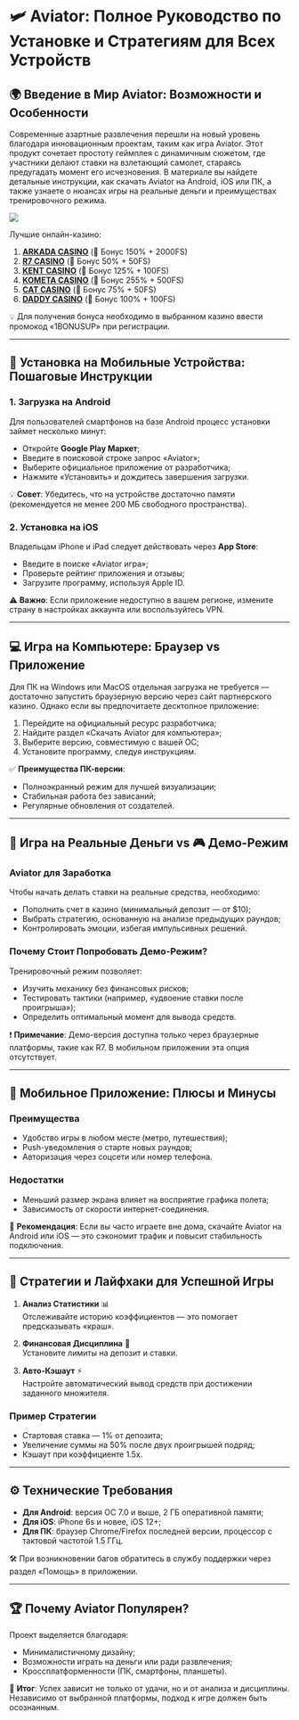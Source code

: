 # 🛩️ Aviator: Полное Руководство по Установке и Стратегиям для Всех Устройств  

## 🌍 Введение в Мир Aviator: Возможности и Особенности  
Современные азартные развлечения перешли на новый уровень благодаря инновационным проектам, таким как игра Aviator. Этот продукт сочетает простоту геймплея с динамичным сюжетом, где участники делают ставки на взлетающий самолет, стараясь предугадать момент его исчезновения. В материале вы найдете детальные инструкции, как скачать Aviator на Android, iOS или ПК, а также узнаете о нюансах игры на реальные деньги и преимуществах тренировочного режима.  

[![](https://i.ibb.co/DPMjQDXT/aviator-creo.jpg)](https://clck.ru/3Mmm7v)

Лучшие онлайн-казино:

1. **[ARKADA CASINO](https://clck.ru/3Mmm7v "ARKADA CASINO")** (🎁 Бонус 150% + 2000FS)
2. **[R7 CASINO](https://clck.ru/3NAHTh "R7 CASINO")** (🎁 Бонус 50% + 50FS)
3. **[KENT CASINO](https://clck.ru/3Mmm9w "KENT CASINO")** (🎁 Бонус 125% + 100FS)
4. **[KOMETA CASINO](https://clck.ru/3MmmAP "KOMETA CASINO")** (🎁 Бонус 255% + 500FS)
5. **[CAT CASINO](https://clck.ru/3MmmAn "CAT CASINO")** (🎁 Бонус 75% + 50FS)
6. **[DADDY CASINO](https://clck.ru/3MmmBB "DADDY CASINO")** (🎁 Бонус 100% + 100FS)

💡 Для получения бонуса необходимо в выбранном казино ввести промокод «1BONUSUP» при регистрации.

---

## 📱 Установка на Мобильные Устройства: Пошаговые Инструкции  
### 1. Загрузка на Android  
Для пользователей смартфонов на базе Android процесс установки займет несколько минут:  
- Откройте **Google Play Маркет**;  
- Введите в поисковой строке запрос «Aviator»;  
- Выберите официальное приложение от разработчика;  
- Нажмите «Установить» и дождитесь завершения загрузки.  

💡 **Совет**: Убедитесь, что на устройстве достаточно памяти (рекомендуется не менее 200 МБ свободного пространства).  

### 2. Установка на iOS  
Владельцам iPhone и iPad следует действовать через **App Store**:  
- Введите в поиске «Aviator игра»;  
- Проверьте рейтинг приложения и отзывы;  
- Загрузите программу, используя Apple ID.  

⚠️ **Важно**: Если приложение недоступно в вашем регионе, измените страну в настройках аккаунта или воспользуйтесь VPN.  

---

## 💻 Игра на Компьютере: Браузер vs Приложение  
Для ПК на Windows или MacOS отдельная загрузка не требуется — достаточно запустить браузерную версию через сайт партнерского казино. Однако если вы предпочитаете десктопное приложение:  
1. Перейдите на официальный ресурс разработчика;  
2. Найдите раздел «Скачать Aviator для компьютера»;  
3. Выберите версию, совместимую с вашей ОС;  
4. Установите программу, следуя инструкциям.  

✅ **Преимущества ПК-версии**:  
- Полноэкранный режим для лучшей визуализации;  
- Стабильная работа без зависаний;  
- Регулярные обновления от создателей.  

---

## 🤑 Игра на Реальные Деньги vs 🎮 Демо-Режим  
### Aviator для Заработка  
Чтобы начать делать ставки на реальные средства, необходимо:  
- Пополнить счет в казино (минимальный депозит — от $10);  
- Выбрать стратегию, основанную на анализе предыдущих раундов;  
- Контролировать эмоции, избегая импульсивных решений.  

### Почему Стоит Попробовать Демо-Режим?  
Тренировочный режим позволяет:  
- Изучить механику без финансовых рисков;  
- Тестировать тактики (например, «удвоение ставки после проигрыша»);  
- Определить оптимальный момент для вывода средств.  

❗ **Примечание**: Демо-версия доступна только через браузерные платформы, такие как R7. В мобильном приложении эта опция отсутствует.  

---

## 📲 Мобильное Приложение: Плюсы и Минусы  
### Преимущества  
- Удобство игры в любом месте (метро, путешествия);  
- Push-уведомления о старте новых раундов;  
- Авторизация через соцсети или номер телефона.  

### Недостатки  
- Меньший размер экрана влияет на восприятие графика полета;  
- Зависимость от скорости интернет-соединения.  

🔔 **Рекомендация**: Если вы часто играете вне дома, скачайте Aviator на Android или iOS — это сэкономит трафик и повысит стабильность подключения.  

---

## 🧠 Стратегии и Лайфхаки для Успешной Игры  
1. **Анализ Статистики** 📊  
Отслеживайте историю коэффициентов — это помогает предсказывать «краш».  

2. **Финансовая Дисциплина** 💸  
Установите лимиты на депозит и ставки.  

3. **Авто-Кэшаут** ⚡  
Настройте автоматический вывод средств при достижении заданного множителя.  

### Пример Стратегии  
- Стартовая ставка — 1% от депозита;  
- Увеличение суммы на 50% после двух проигрышей подряд;  
- Кэшаут при коэффициенте 1.5x.  

---

## ⚙️ Технические Требования  
- **Для Android**: версия ОС 7.0 и выше, 2 ГБ оперативной памяти;  
- **Для iOS**: iPhone 6s и новее, iOS 12+;  
- **Для ПК**: браузер Chrome/Firefox последней версии, процессор с тактовой частотой 1.5 ГГц.  

🛠️ При возникновении багов обратитесь в службу поддержки через раздел «Помощь» в приложении.  

---

## 🏆 Почему Aviator Популярен?  
Проект выделяется благодаря:  
- Минималистичному дизайну;  
- Возможности играть на деньги или ради развлечения;  
- Кроссплатформенности (ПК, смартфоны, планшеты).  

🎯 **Итог**: Успех зависит не только от удачи, но и от анализа и дисциплины. Независимо от выбранной платформы, подход к игре должен быть осознанным.  
